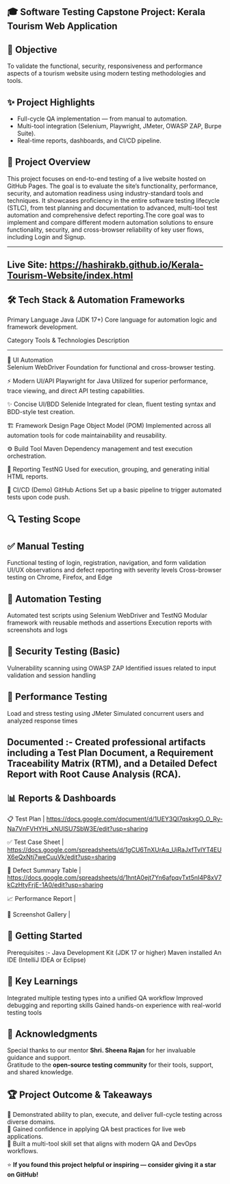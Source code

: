 🎓 Software Testing Capstone Project: Kerala Tourism Web Application
----------------------------------------------------------------------

🎯 Objective
-------------
To validate the functional, security, responsiveness and performance aspects of a tourism website using modern testing methodologies and tools.


✨ Project Highlights
----------------------
- Full-cycle QA implementation — from manual to automation.
- Multi-tool integration (Selenium, Playwright, JMeter, OWASP ZAP, Burpe Suite).
- Real-time reports, dashboards, and CI/CD pipeline.

🌟 Project Overview
----------------------
This project focuses on end-to-end testing of a live website hosted on GitHub Pages. The goal is to evaluate the site’s functionality, performance, security, and automation readiness using industry-standard tools and techniques. It showcases proficiency in the entire software testing lifecycle (STLC), from test planning and documentation to advanced, multi-tool test automation and comprehensive defect reporting.The core goal was to implement and compare different modern automation solutions to ensure functionality, security, and cross-browser reliability of key user flows, including Login and Signup.

--------------------------------------------------------------------------------
Live Site: https://hashirakb.github.io/Kerala-Tourism-Website/index.html
--------------------------------------------------------------------------------

🛠️ Tech Stack & Automation Frameworks
----------------------------------------
Primary Language Java (JDK 17+) Core language for automation logic and framework development.

Category                                 Tools & Technologies                                                    Description          
---------                                ---------------------                                                  --------------
🧩 UI Automation                         
Selenium WebDriver                                          Foundation for functional and cross-browser testing.

⚡ Modern UI/API                          Playwright for Java                                         Utilized for superior performance, trace viewing, and direct API testing capabilities.

✨ Concise UI/BDD                         Selenide                                                    Integrated for clean, fluent testing syntax and BDD-style test creation.

🏗 Framework Design                       Page Object Model (POM)                                     Implemented across all automation tools for code maintainability and reusability.

⚙️ Build Tool                             Maven                                                       Dependency management and test execution orchestration.

🧾 Reporting                              TestNG                                                      Used for execution, grouping, and generating initial HTML reports.

🚀 CI/CD (Demo)                           GitHub Actions                                              Set up a basic pipeline to trigger automated tests upon code push.


🔍 Testing Scope
-------------------

✅ Manual Testing
-------------------
Functional testing of login, registration, navigation, and form validation
UI/UX observations and defect reporting with severity levels
Cross-browser testing on Chrome, Firefox, and Edge

🤖 Automation Testing
-----------------------
Automated test scripts using Selenium WebDriver and TestNG
Modular framework with reusable methods and assertions
Execution reports with screenshots and logs

🔐 Security Testing (Basic)
----------------------------
Vulnerability scanning using OWASP ZAP
Identified issues related to input validation and session handling

🚀 Performance Testing
-----------------------
Load and stress testing using JMeter
Simulated concurrent users and analyzed response times

Documented :- Created professional artifacts including a Test Plan Document, a Requirement Traceability Matrix (RTM), and a Detailed Defect Report with Root Cause Analysis (RCA).
----------

📊 Reports & Dashboards
-------------------------
📋 Test Plan                                        |  https://docs.google.com/document/d/1UEY3QI7qskxgO_O_Ry-Na7VnFVHYHj_xNUlSU7SbW3E/edit?usp=sharing

✅ Test Case Sheet                                  |  https://docs.google.com/spreadsheets/d/1gCU6TnXUrAq_UiRaJxfTvlYT4EUX6eQxNtj7weCuuVk/edit?usp=sharing

🐞 Defect Summary Table                             |  https://docs.google.com/spreadsheets/d/1hntA0ejt7Yn6afpqvTxt5nI4P8xV7kCzHtyFrjE-1A0/edit?usp=sharing 

📈 Performance Report                               |  

📸 Screenshot Gallery                               |  


🚀 Getting Started
--------------------
Prerequisites :-     Java Development Kit (JDK 17 or higher)
                      Maven installed
                      An IDE (IntelliJ IDEA or Eclipse)

🧠 Key Learnings
-----------------
Integrated multiple testing types into a unified QA workflow
Improved debugging and reporting skills
Gained hands-on experience with real-world testing tools

🙌 Acknowledgments
--------------------
Special thanks to our mentor **Shri. Sheena Rajan** for her invaluable guidance and support.  
Gratitude to the **open-source testing community** for their tools, support, and shared knowledge.

🏆 Project Outcome & Takeaways 
-------------------------------
📌 Demonstrated ability to plan, execute, and deliver full-cycle testing across diverse domains.  
📌 Gained confidence in applying QA best practices for live web applications.  
📌 Built a multi-tool skill set that aligns with modern QA and DevOps workflows.

⭐ **If you found this project helpful or inspiring — consider giving it a star on GitHub!**
